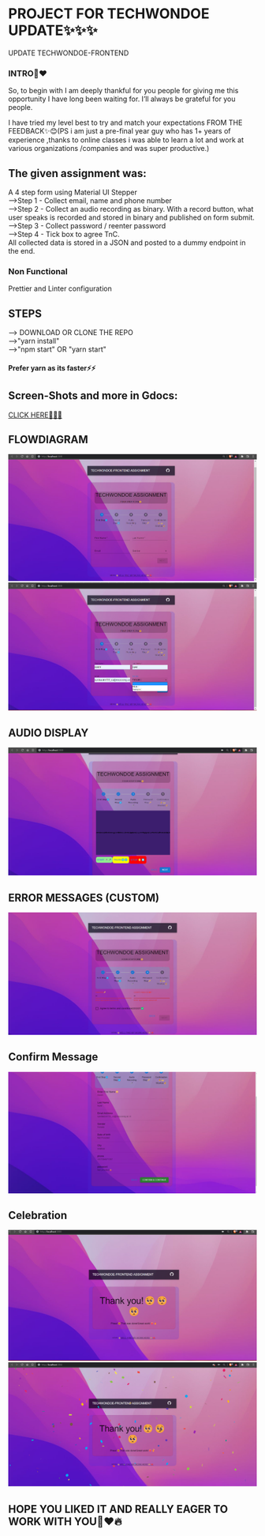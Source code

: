 # PROJECT FOR TECHWONDOE UPDATE✨✨✨

UPDATE TECHWONDOE-FRONTEND
### INTRO🐶❤️
So, to begin with I am deeply thankful for you people for giving me this opportunity I have long been waiting for. I’ll always be grateful for you people.

I have tried my level best to try and match your expectations FROM THE FEEDBACK✨😊(PS i am just a pre-final year guy who has 1+ years of experience ,thanks to online classes i was able to learn a lot and work at various organizations /companies and was super productive.)

## The given assignment was:
A 4 step form using Material UI Stepper<br>
-->Step 1 - Collect email, name and phone number<br>
-->Step 2 - Collect an audio recording as binary. With a record button, what user speaks is recorded and stored in binary and published on form submit.<br>
-->Step 3 - Collect password / reenter password<br>
-->Step 4 - Tick box to agree TnC.<br>
All collected data is stored in a JSON and posted to a dummy endpoint in the end.
### Non Functional
Prettier and Linter configuration

## STEPS
--> DOWNLOAD OR CLONE THE REPO<br>
-->"yarn install"<br>
-->"npm start" OR "yarn start"<br>
#### Prefer yarn as its faster⚡⚡

## Screen-Shots and more in Gdocs:
<a href="https://docs.google.com/document/d/1a7z8lrOZmmtNyzwwyliZ7xOqcn21NNQeK99mj5F37hQ/edit?usp=sharing">CLICK HERE🥳✨😊</a>
## FLOWDIAGRAM

<img src="/Images/1.png"></img>
<img src="/Images/2.png"></img>
## AUDIO DISPLAY
<img src="/Images/4.png"></img>
## ERROR MESSAGES (CUSTOM)
     
<img src="/Images/passerr.png"></img>



## Confirm Message
<img src="/Images/final.png"></img>
## Celebration 
<img src="/Images/suc.png"></img>
<img src="/Images/Succscele.png"></img>

## HOPE YOU LIKED IT AND REALLY EAGER TO WORK WITH YOU🥺❤️🔥
